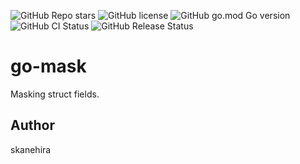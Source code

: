 ![GitHub Repo stars](https://img.shields.io/github/stars/skanehira/go-mask?style=social)
![GitHub license](https://img.shields.io/github/license/skanehira/go-mask)
![GitHub go.mod Go version](https://img.shields.io/github/go-mod/go-version/skanehira/go-mask)
![GitHub CI Status](https://img.shields.io/github/workflow/status/skanehira/go-mask/ci?label=CI)
![GitHub Release Status](https://img.shields.io/github/workflow/status/skanehira/go-mask/Release?label=release)

# go-mask
Masking struct fields.

## Author
skanehira
